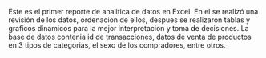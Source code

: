 Este es el primer reporte de analitica de datos en Excel. En el se realizó una revisión de los datos, ordenacion de ellos, despues se realizaron tablas y graficos dinamicos para la mejor interpretacion y toma de decisiones.
La base de datos contenia id de transacciones, datos de venta de productos en 3 tipos de categorias, el sexo de los compradores, entre otros.
